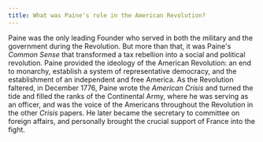 ```yaml
---
title: What was Paine's role in the American Revolution?
---
```


   Paine was the only leading Founder who served in both the military and the
   government during the Revolution. But more than that, it was Paine's
   *Common Sense* that transformed a tax rebellion into a social and political
   revolution. Paine provided the ideology of the American Revolution: an end to monarchy, establish a
   system of representative democracy, and the establishment of an independent and free America. As the Revolution
   faltered, in December 1776, Paine wrote the *American Crisis* and turned the
   tide and filled the ranks of the Continental Army, where he was serving as
   an officer, and was the voice of the Americans throughout the Revolution in the other *Crisis* papers. He later became the secretary to committee on foreign affairs, and personally brought the crucial support of France into the fight.

